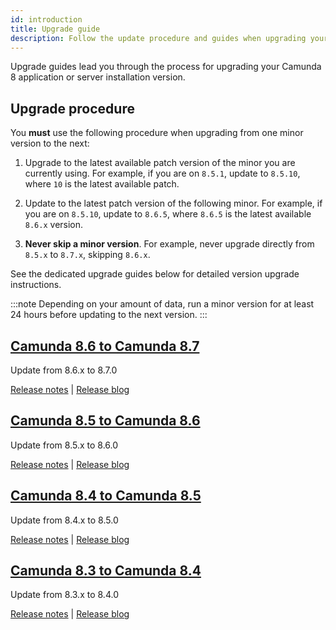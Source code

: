 ```yaml
---
id: introduction
title: Upgrade guide
description: Follow the update procedure and guides when upgrading your Camunda 8 application or server installation version.
---
```


Upgrade guides lead you through the process for upgrading your Camunda 8 application or server installation version.

## Upgrade procedure

You **must** use the following procedure when upgrading from one minor version to the next:

1. Upgrade to the latest available patch version of the minor you are currently using. For example, if you are on `8.5.1`, update to `8.5.10`, where `10` is the latest available patch.

2. Update to the latest patch version of the following minor. For example, if you are on `8.5.10`, update to `8.6.5`, where `8.6.5` is the latest available `8.6.x` version.

3. **Never skip a minor version**. For example, never upgrade directly from `8.5.x` to `8.7.x`, skipping `8.6.x`.

See the dedicated upgrade guides below for detailed version upgrade instructions.

:::note
Depending on your amount of data, run a minor version for at least 24 hours before updating to the next version.
:::

## [Camunda 8.6 to Camunda 8.7](../860-to-870)

Update from 8.6.x to 8.7.0

[Release notes](/reference/announcements-release-notes/870/870-release-notes.md) | [Release blog](https://camunda.com/blog/2025/04/camunda-8-7-release/)

## [Camunda 8.5 to Camunda 8.6](../850-to-860)

Update from 8.5.x to 8.6.0

[Release notes](/reference/announcements-release-notes/860/860-release-notes.md) |
[Release blog](https://camunda.com/blog/2024/10/camunda-8-6-release/)

## [Camunda 8.4 to Camunda 8.5](../840-to-850)

Update from 8.4.x to 8.5.0

[Release notes](https://github.com/camunda/camunda-platform/releases/tag/8.5.0) |
[Release blog](https://camunda.com/blog/2024/04/camunda-8-5-release/)

## [Camunda 8.3 to Camunda 8.4](../830-to-840)

Update from 8.3.x to 8.4.0

[Release notes](https://github.com/camunda/camunda-platform/releases/tag/8.4.0) |
[Release blog](https://camunda.com/blog/2024/01/camunda-8-4-simplifying-installation-enhancing-user-experience/)
